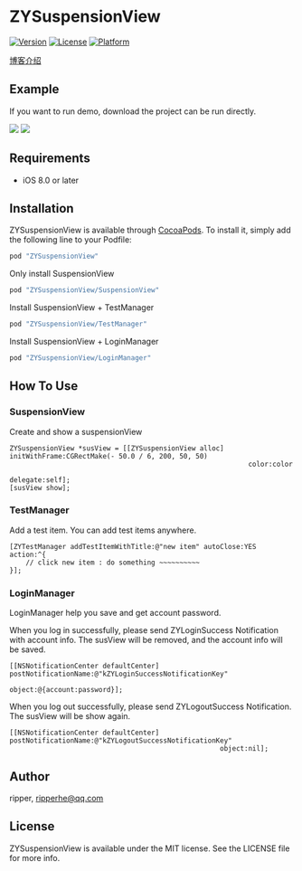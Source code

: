 # ZYSuspensionView

[![Version](https://img.shields.io/cocoapods/v/ZYSuspensionView.svg?style=flat)](http://cocoapods.org/pods/ZYSuspensionView)
[![License](https://img.shields.io/cocoapods/l/ZYSuspensionView.svg?style=flat)](http://cocoapods.org/pods/ZYSuspensionView)
[![Platform](https://img.shields.io/cocoapods/p/ZYSuspensionView.svg?style=flat)](http://cocoapods.org/pods/ZYSuspensionView)

[博客介绍](http://ripperhe.com/2017/03/10/suspension-view/)

## Example

If you want to run demo, download the project can be run directly.

![](https://raw.githubusercontent.com/ripperhe/Resource/master/20170310/testmanager.gif)
![](https://raw.githubusercontent.com/ripperhe/Resource/master/20170310/loginmanager.gif)

## Requirements

* iOS 8.0 or later

## Installation

ZYSuspensionView is available through [CocoaPods](http://cocoapods.org). To install
it, simply add the following line to your Podfile:

```ruby
pod "ZYSuspensionView"
```

Only install SuspensionView

```ruby
pod "ZYSuspensionView/SuspensionView"
```
Install SuspensionView + TestManager

```ruby
pod "ZYSuspensionView/TestManager"
```

Install SuspensionView + LoginManager

```ruby
pod "ZYSuspensionView/LoginManager"
```

## How To Use

### SuspensionView

Create and show a suspensionView

```objc
ZYSuspensionView *susView = [[ZYSuspensionView alloc] initWithFrame:CGRectMake(- 50.0 / 6, 200, 50, 50)
                                                           color:color
                                                        delegate:self];
[susView show];
```

### TestManager

Add a test item. You can add test items anywhere.

```objc
[ZYTestManager addTestItemWithTitle:@"new item" autoClose:YES action:^{
    // click new item : do something ~~~~~~~~~~
}];
```

### LoginManager

LoginManager help you save and get account password.

When you log in successfully, please send ZYLoginSuccess Notification with account info. The susView will be removed, and the account info will be saved.

```objc
[[NSNotificationCenter defaultCenter] postNotificationName:@"kZYLoginSuccessNotificationKey"
                                                    object:@{account:password}];
```

When you log out successfully, please send ZYLogoutSuccess Notification. The susView will be show again.

```objc
[[NSNotificationCenter defaultCenter] postNotificationName:@"kZYLogoutSuccessNotificationKey"
                                                    object:nil];
```


## Author

ripper, ripperhe@qq.com

## License

ZYSuspensionView is available under the MIT license. See the LICENSE file for more info.

